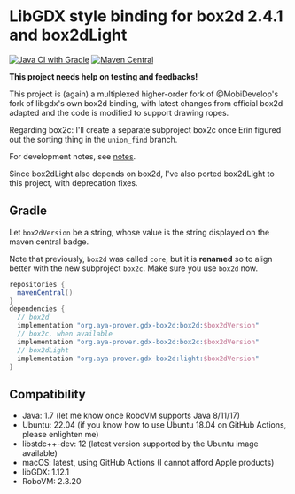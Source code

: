 # LibGDX style binding for box2d 2.4.1 and box2dLight

[![Java CI with Gradle](https://github.com/ice1000/gdx-box2d/actions/workflows/gradle.yml/badge.svg)](https://github.com/ice1000/gdx-box2d/actions/workflows/gradle.yml)
[![Maven Central](https://img.shields.io/maven-central/v/org.aya-prover.gdx-box2d/box2d)](https://repo1.maven.org/maven2/org/aya-prover/gdx-box2d)

**This project needs help on testing and feedbacks!**

This project is (again) a multiplexed higher-order fork of @MobiDevelop's fork of libgdx's own box2d binding, with latest changes from official box2d adapted and the code is modified to support drawing ropes.

Regarding box2c: I'll create a separate subproject box2c once Erin figured out the sorting thing in the `union_find` branch.

For development notes, see [notes](/notes/CHANGES.md).

Since box2dLight also depends on box2d, I've also ported box2dLight to this project, with deprecation fixes.

## Gradle

Let `box2dVersion` be a string, whose value is the string displayed on the maven central badge.

Note that previously, `box2d` was called `core`, but it is **renamed**
so to align better with the new subproject `box2c`.
Make sure you use `box2d` now.

```groovy
repositories {
  mavenCentral()
}
dependencies {
  // box2d
  implementation "org.aya-prover.gdx-box2d:box2d:$box2dVersion"
  // box2c, when available
  implementation "org.aya-prover.gdx-box2d:box2c:$box2dVersion"
  // box2dLight
  implementation "org.aya-prover.gdx-box2d:light:$box2dVersion"
}
```

## Compatibility

+ Java: 1.7 (let me know once RoboVM supports Java 8/11/17)
+ Ubuntu: 22.04 (if you know how to use Ubuntu 18.04 on GitHub Actions, please enlighten me)
+ libstdc++-dev: 12 (latest version supported by the Ubuntu image available)
+ macOS: latest, using GitHub Actions (I cannot afford Apple products)
+ libGDX: 1.12.1
+ RoboVM: 2.3.20
